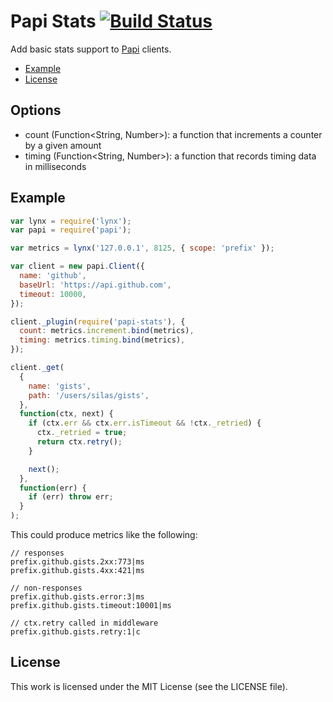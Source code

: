 # Papi Stats [![Build Status](https://travis-ci.org/silas/node-papi-stats.png?branch=master)](https://travis-ci.org/silas/node-papi-stats)

Add basic stats support to [Papi][papi] clients.

 * [Example](#example)
 * [License](#license)

## Options

 * count (Function&lt;String, Number&gt;): a function that increments a counter by a given amount
 * timing (Function&lt;String, Number&gt;): a function that records timing data in milliseconds

## Example

``` javascript
var lynx = require('lynx');
var papi = require('papi');

var metrics = lynx('127.0.0.1', 8125, { scope: 'prefix' });

var client = new papi.Client({
  name: 'github',
  baseUrl: 'https://api.github.com',
  timeout: 10000,
});

client._plugin(require('papi-stats'), {
  count: metrics.increment.bind(metrics),
  timing: metrics.timing.bind(metrics),
});

client._get(
  {
    name: 'gists',
    path: '/users/silas/gists',
  },
  function(ctx, next) {
    if (ctx.err && ctx.err.isTimeout && !ctx._retried) {
      ctx._retried = true;
      return ctx.retry();
    }

    next();
  },
  function(err) {
    if (err) throw err;
  }
);
```

This could produce metrics like the following:

```
// responses
prefix.github.gists.2xx:773|ms
prefix.github.gists.4xx:421|ms

// non-responses
prefix.github.gists.error:3|ms
prefix.github.gists.timeout:10001|ms

// ctx.retry called in middleware
prefix.github.gists.retry:1|c
```

## License

This work is licensed under the MIT License (see the LICENSE file).

[papi]: https://github.com/silas/node-papi
